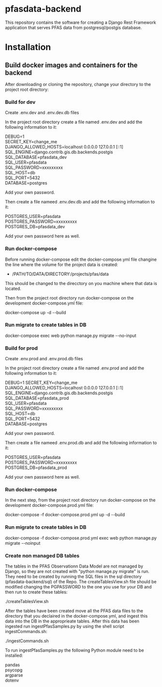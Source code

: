# pfasdata-backend 
This repository contains the software for creating a Django Rest Framework application that serves PFAS data from postgresql/postgis database.

# Installation 

## Build docker images and containers for the backend   

After downloading or cloning the repository, change your directory to the project root directory:  

### Build for dev

Create .env.dev and .env.dev.db files  

In the project root directory create a file named .env.dev and add the following information to it:  

DEBUG=1  
SECRET_KEY=change_me  
DJANGO_ALLOWED_HOSTS=localhost 0.0.0.0 127.0.0.1 [::1]  
SQL_ENGINE=django.contrib.gis.db.backends.postgis  
SQL_DATABASE=pfasdata_dev  
SQL_USER=pfasdata  
SQL_PASSWORD=xxxxxxxxx  
SQL_HOST=db  
SQL_PORT=5432  
DATABASE=postgres 

Add your own password.  

Then create a file nameed .env.dev.db and add the following information to it:  

POSTGRES_USER=pfasdata  
POSTGRES_PASSWORD=xxxxxxxxx  
POSTGRES_DB=pfasdata_dev

Add your own password here as well.  

### Run docker-compose

Before running docker-compose edit the docker-compose.yml file changine the line where 
the volume for the project data is created:

- /PATH/TO/DATA/DIRECTORY:/projects/pfas/data

This should be changed to the direcctory on you machine where that data is located.

Then from the project root directory run docker-compose on the development docker-compose.yml file:  

docker-compose up -d --build   

### Run migrate to create tables in DB

docker-compose exec web python manage.py migrate --no-input

### Build for prod 

Create .env.prod and .env.prod.db files

In the project root directory create a file named .env.prod and add the following information to it:

DEBUG=1
SECRET_KEY=change_me  
DJANGO_ALLOWED_HOSTS=localhost 0.0.0.0 127.0.0.1 [::1]  
SQL_ENGINE=django.contrib.gis.db.backends.postgis  
SQL_DATABASE=pfasdata_prod  
SQL_USER=pfasdata  
SQL_PASSWORD=xxxxxxxxx  
SQL_HOST=db  
SQL_PORT=5432  
DATABASE=postgres  

Add your own password.

Then create a file nameed .env.prod.db and add the following information to it:

POSTGRES_USER=pfasdata  
POSTGRES_PASSWORD=xxxxxxxxx   
POSTGRES_DB=pfasdata_prod

Add your own password here as well.

### Run docker-compose

In the next step, from the project root directory run docker-compose on the development docker-compose.prod.yml file:

docker-compose -f docker-compose.prod.yml up -d --build

### Run migrate to create tables in DB

docker-compose -f docker-compose.prod.yml exec web python manage.py migrate --noinput

### Create non managed DB tables

The tables in the PFAS Observationn Data Model are not managed by Django, so they are not created with "python manage.py migrate" is run. They need to be created by running the SQL files in the sql directory (pfasdata-backend/sql) of the Repo. The createTablesView.sh file should be modified changing the PGPASSWORD to the one you use for your DB and then run to create these tables:

./createTablesView.sh

After the tables have been created move all the PFAS data files to the directory that you declaired in the docker-compose.yml, and ingest this data into the DB in the approprieate tables. After this data has been ingested run ingestPfasSamples.py by using the shell script ingestCommands.sh:

./ingestCommands.sh 

To run ingestPfasSamples.py the following Python module need to be installed:

pandas  
psycopg  
argparse  
dotenv

